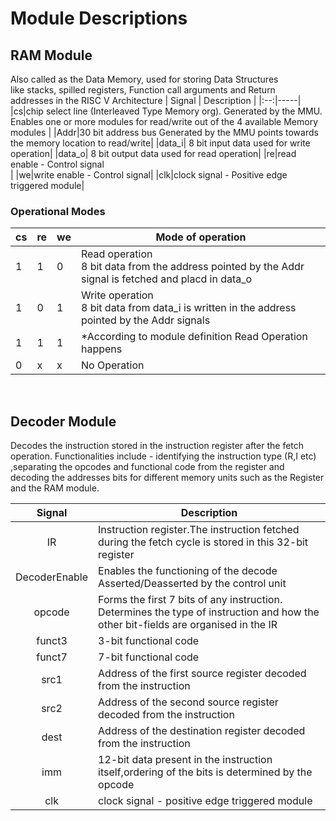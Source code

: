 # Module Descriptions #

## RAM Module ##
Also called as the Data Memory, used for storing Data Structures <br/> like stacks, spilled registers, Function
call arguments and Return <br/>addresses in the RISC V Architecture
| Signal | Description |
|:--:|-----|
|cs|chip select line (Interleaved Type Memory org). Generated by the MMU. Enables one or more modules for read/write out of the 4 available Memory modules |
|Addr|30 bit address bus Generated by the MMU points towards the  memory location to read/write|
|data_i| 8 bit input data used for write operation|
|data_o| 8 bit output data used for read operation| 
|re|read enable - Control signal <br/>|
|we|write enable - Control signal|
|clk|clock signal - Positive edge triggered module|
### Operational Modes ###
|cs|re|we|Mode of operation|
|---|---|---|---|
|1|1|0|Read operation<br/>8 bit data from the address pointed by the Addr signal is fetched and placd in data_o|
|1|0|1|Write operation<br/>8 bit data from data_i is written in the address pointed by the Addr signals
|1|1|1| *According to module definition Read Operation happens|
|0|x|x| No Operation|
<br/>

## Decoder Module ##
Decodes the instruction stored in the instruction register after the fetch operation. Functionalities include - identifying the instruction type (R,I etc) ,separating the opcodes and functional code from the register and decoding the addresses bits for different memory units such as the Register and the RAM module. 

| Signal | Description |
|:--:|-----|
|IR|Instruction register.The instruction fetched during the fetch cycle is stored in this 32-bit register|
|DecoderEnable|Enables the functioning of the decode Asserted/Deasserted by the control unit|
|opcode|Forms the first 7 bits of any instruction. Determines the type of instruction and how the other bit-fields are organised in the IR|
|funct3|3-bit functional code |
|funct7|7-bit functional code|
|src1|Address of the first source register decoded from the instruction|
|src2|Address of the second source register decoded from the instruction|
|dest|Address of the destination register decoded from the instruction|
|imm|12-bit data present in the instruction itself,ordering of the bits is determined by the opcode|
|clk|clock signal - positive edge triggered module|
